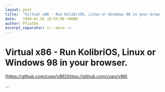 ```yaml
---
layout: post
title:  "Virtual x86 - Run KolibriOS, Linux or Windows 98 in your browser."
date:   1990-01-01 19:55:00 +0000
author: PfiatDe
excerpt_separator: <!--more-->
---
```


# Virtual x86 - Run KolibriOS, Linux or Windows 98 in your browser.

[https://github.com/copy/v86](https://github.com/copy/v86)

...
<!--more-->
